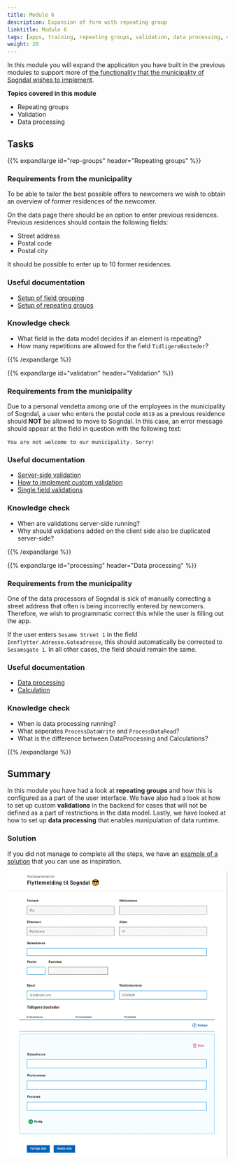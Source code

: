 ```yaml
---
title: Module 6
description: Expansion of form with repeating group
linktitle: Module 6
tags: [apps, training, repeating groups, validation, data processing, consume API ]
weight: 20
---
```


In this module you will expand the application you have built in the previous modules to support more of [the functionality that the municipality of Sogndal wishes to implement](../case/#demands-from-the-muncipality).

**Topics covered in this module**
- Repeating groups
- Validation
- Data processing

## Tasks

{{% expandlarge id="rep-groups" header="Repeating groups" %}}
### Requirements from the municipality

To be able to tailor the best possible offers to newcomers we wish to obtain an overview of former residences of the newcomer.

On the data page there should be an option to enter previous residences. Previous residences should contain the following fields:
- Street address
- Postal code
- Postal city

It should be possible to enter up to 10 former residences. 

### Useful documentation
- [Setup of field grouping](/app/development/ux/fields/grouping/setup/)
- [Setup of repeating groups](/app/development/ux/fields/grouping/repeating/)

### Knowledge check
- What field in the data model decides if an element is repeating?
- How many repetitions are allowed for the field `TidligereBosteder`?

{{% /expandlarge %}}


{{% expandlarge id="validation" header="Validation" %}}
### Requirements from the municipality

Due to a personal vendetta among one of the employees in the municipality of Sogndal, a user who enters the postal code `4619` as a previous residence
should **NOT** be allowed to move to Sogndal. In this case, an error message should appear at the field in question with the following text:

```rich
You are not welcome to our municipality. Sorry!
```

### Useful documentation
- [Server-side validation](/app/development/logic/validation/#server-side-validation)
- [How to implement custom validation](/app/development/logic/validation/#how-to-add-custom-validation)
- [Single field validations](/app/development/logic/validation/#single-field-validation)

### Knowledge check
- When are validations server-side running?
- Why should validations added on the client side also be duplicated server-side?

{{% /expandlarge %}}


{{% expandlarge id="processing" header="Data processing" %}}
### Requirements from the municipality
One of the data processors of Sogndal is sick of manually correcting a street address that often is being incorrectly entered by newcomers.
Therefore, we wish to programmatic correct this while the user is filling out the app.

If the user enters `Sesame Street 1` in the field `Innflytter.Adresse.Gateadresse`, this should automatically be corrected to `Sesamsgate 1`.
In all other cases, the field should remain the same.


### Useful documentation
- [Data processing](/app/development/logic/dataprocessing/)
- [Calculation](/app/development/logic/calculation/#calculation)

### Knowledge check
- When is data processing running?
- What seperates `ProcessDataWrite` and `ProcessDataRead`?
- What is the difference between DataProcessing and Calculations?

{{% /expandlarge %}}


## Summary
In this module you have had a look at **repeating groups** and how this is configured as a part of the user interface.
We have also had a look at how to set up custom **validations** in the backend for cases that will not be defined as a part of restrictions in the data model.
Lastly, we have looked at how to set up **data processing** that enables manipulation of data runtime.

### Solution
If you did not manage to complete all the steps, we have an [example of a solution](https://altinn.studio/repos/ttd/tilflytter-sogndal-lf/src/branch/bolk/6) that you can use as inspiration.

![Screenshot of data collecting page with repeating groups](/app/app-dev-course/modul6/data-rep-grupper-screenshot.png "Screenshot of data collecting page with repeating groups")